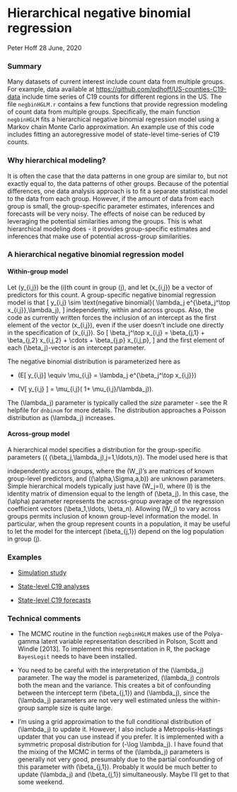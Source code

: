 Hierarchical negative binomial regression
================
Peter Hoff
28 June, 2020

### Summary

Many datasets of current interest include count data from multiple
groups. For example, data available at
<https://github.com/pdhoff/US-counties-C19-data> include time series of
C19 counts for different regions in the US. The file `negbinHGLM.r`
contains a few functions that provide regression modeling of count data
from multiple groups. Specifically, the main function `negbinHGLM` fits
a hierarchical negative binomial regression model using a Markov chain
Monte Carlo approximation. An example use of this code includes fitting
an autoregressive model of state-level time-series of C19 counts.

### Why hierarchical modeling?

It is often the case that the data patterns in one group are similar to,
but not exactly equal to, the data patterns of other groups. Because of
the potential differences, one data analysis approach is to fit a
separate statistical model to the data from each group. However, if the
amount of data from each group is small, the group-specific parameter
estimates, inferences and forecasts will be very noisy. The effects of
noise can be reduced by leveraging the potential similarities among the
groups. This is what hierarchical modeling does - it provides
group-specific estimates and inferences that make use of potential
across-group similarities.

### A hierarchical negative binomial regression model

#### Within-group model

Let \(y_{i,j}\) be the \(i\)th count in group \(j\), and let \(x_{i,j}\)
be a vector of predictors for this count. A group-specific negative
binomial regression model is that \[
  y_{i,j} \sim \text{negative binomial}( \lambda_j e^{\beta_j^\top x_{i,j}},\lambda_j), 
\] independently, within and across groups. Also, the code as currently
written forces the inclusion of an intercept as the first element of the
vector \(x_{i,j}\), even if the user doesn’t include one directly in the
specification of \(x_{i,j}\). So \[
  \beta_j^\top x_{i,j} = \beta_{j,1}  + \beta_{j,2} x_{i,j,2} + \cdots + \beta_{j,p} x_{i,j,p}, 
\] and the first element of each \(\beta_j\)-vector is an intercept
parameter.

The negative binomial distribution is parameterized here as

  - \(E[ y_{i,j}] \equiv \mu_{i,j} = \lambda_j e^{\beta_j^\top x_{i,j}}\)

  - \(V[ y_{i,j} ] = \mu_{i,j}( 1+ \mu_{i,j}/\lambda_j)\).

The \(\lambda_j\) parameter is typically called the *size* parameter -
see the R helpfile for `dnbinom` for more details. The distribution
approaches a Poisson distribution as \(\lambda_j\) increases.

#### Across-group model

A hierarchical model specifies a distribution for the group-specific
parameters \(\{ (\beta_j,\lambda_j),j=1,\ldots,n\}\). The model used
here is that

independently across groups, where the \(W_j\)’s are matrices of known
group-level predictors, and \((\alpha,\Sigma,a,b)\) are unknown
parameters. Simple hierarchical models typically just have \(W_j=I\),
where \(I\) is the identity matrix of dimension equal to the length of
\(\beta_j\). In this case, the \(\alpha\) parameter represents the
across-group average of the regression coefficient vectors
\(\beta_1,\ldots, \beta_n\). Allowing \(W_j\) to vary across groups
permits inclusion of known group-level information the model. In
particular, when the group represent counts in a population, it may be
useful to let the model for the intercept \(\beta_{j,1}\) depend on the
log population in group \(j\).

### Examples

  - [Simulation study](SimStudy.md)

  - [State-level C19 analyses](C19ARModelFittingWithnegbinHGLM.md)

  - [State-level C19 forecasts](C19ARForecast.md)

### Technical comments

  - The MCMC routine in the function `negbinHGLM` makes use of the
    Polya-gamma latent variable representation described in Polson,
    Scott and Windle \[2013\]. To implement this representation in R,
    the package `BayesLogit` needs to have been installed.

  - You need to be careful with the interpretation of the \(\lambda_j\)
    parameter. The way the model is parameterized, \(\lambda_j\)
    controls both the mean and the variance. This creates a bit of
    confounding between the intercept term \(\beta_{j,1}\) and
    \(\lambda_j\), since the \(\lambda_j\) parameters are not very well
    estimated unless the within-group sample size is quite large.

  - I’m using a grid approximation to the full conditional distribution
    of \(\lambda_j\) to update it. However, I also include a
    Metropolis-Hastings updater that you can use instead if you prefer.
    It is implemented with a symmetric proposal distribution for
    \(-\log \lambda_j\). I have found that the mixing of the MCMC in
    terms of the \(\lambda_j\) parameters is generally not very good,
    presumably due to the partial confounding of this parameter with
    \(\beta_{j,1}\). Probably it would be much better to update
    \(\lambda_j\) and \(\beta_{j,1}\) simultaneously. Maybe I’ll get to
    that some weekend.

